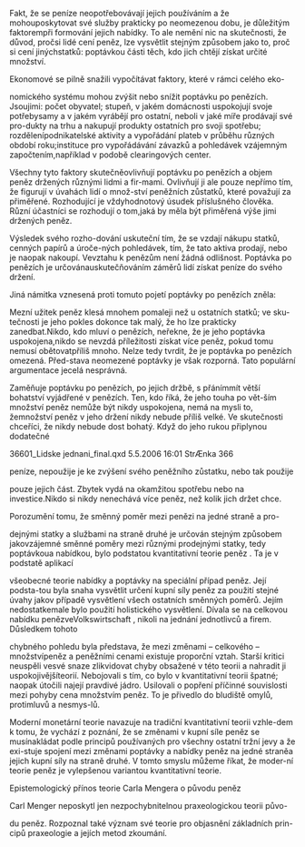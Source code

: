 
Fakt, že se peníze neopotřebovávají jejich používáním a že mohouposkytovat své služby prakticky po neomezenou dobu, je důležitým faktorempři formování jejich nabídky. To ale nemění nic na skutečnosti, že důvod, pročsi lidé cení peněz, lze vysvětlit stejným způsobem jako to, proč si cení jinýchstatků: poptávkou části těch, kdo jich chtějí získat určité množství.

Ekonomové se pilně snažili vypočítávat faktory, které v rámci celého eko-

nomického systému mohou zvýšit nebo snížit poptávku po penězích. Jsoujimi: počet obyvatel; stupeň, v jakém domácnosti uspokojují svoje potřebysamy a v jakém vyrábějí pro ostatní, neboli v jaké míře prodávají své pro-dukty na trhu a nakupují produkty ostatních pro svoji spotřebu; rozdělenípodnikatelské aktivity a vypořádání plateb v průběhu různých období roku;instituce pro vypořádávání závazků a pohledávek vzájemným započtením,například v podobě clearingových center.

Všechny tyto faktory skutečněovlivňují poptávku po penězích a objem peněz držených různými lidmi a fir-mami. Ovlivňují ji ale pouze nepřímo tím, že figurují v úvahách lidí o množ-ství peněžních zůstatků, které považují za přiměřené. Rozhodující je vždyhodnotový úsudek příslušného člověka. Různí účastníci se rozhodují o tom,jaká by měla být přiměřená výše jimi držených peněz.

Výsledek svého rozho-dování uskuteční tím, že se vzdají nákupu statků, cenných papírů a úroče-ných pohledávek, tím, že tato aktiva prodají, nebo je naopak nakoupí. Vevztahu k penězům není žádná odlišnost. Poptávka po penězích je určovánauskutečňováním záměrů lidí získat peníze do svého držení.

Jiná námitka vznesená proti tomuto pojetí poptávky po penězích zněla:

Mezní užitek peněz klesá mnohem pomaleji než u ostatních statků; ve sku-tečnosti je jeho pokles dokonce tak malý, že ho lze prakticky zanedbat.Nikdo, kdo mluví o penězích, neřekne, že je jeho poptávka uspokojena,nikdo se nevzdá příležitosti získat více peněz, pokud tomu nemusí obětovatpříliš mnoho. Nelze tedy tvrdit, že je poptávka po penězích omezená. Před-stava neomezené poptávky je však rozporná. Tato populární argumentace jecelá nesprávná.

Zaměňuje poptávku po penězích, po jejich držbě, s přánímmít větší bohatství vyjádřené v penězích. Ten, kdo říká, že jeho touha po vět-ším množství peněz nemůže být nikdy uspokojena, nemá na mysli to, žemnožství peněz v jeho držení nikdy nebude příliš velké. Ve skutečnosti chceříci, že nikdy nebude dost bohatý. Když do jeho rukou připlynou dodatečné

36601_Lidske jednani_final.qxd 5.5.2006 16:01 StrÆnka 366

peníze, nepoužije je ke zvýšení svého peněžního zůstatku, nebo tak použije

pouze jejich část. Zbytek vydá na okamžitou spotřebu nebo na investice.Nikdo si nikdy nenechává více peněz, než kolik jich držet chce.

Porozumění tomu, že směnný poměr mezi penězi na jedné straně a pro-

dejnými statky a službami na straně druhé je určován stejným způsobem jakovzájemné směnné poměry mezi různými prodejnými statky, tedy poptávkoua nabídkou, bylo podstatou kvantitativní teorie peněz . Ta je v podstatě aplikací

všeobecné teorie nabídky a poptávky na speciální případ peněz. Její podsta-tou byla snaha vysvětlit určení kupní síly peněz za použití stejné úvahy jakov případě vysvětlení všech ostatních směnných poměrů. Jejím nedostatkemale bylo použití holistického vysvětlení. Dívala se na celkovou nabídku penězveVolkswirtschaft , nikoli na jednání jednotlivců a firem. Důsledkem tohoto

chybného pohledu byla představa, že mezi změnami – celkového – množstvípeněz a peněžními cenami existuje proporční vztah. Starší kritici neuspěli vesvé snaze zlikvidovat chyby obsažené v této teorii a nahradit ji uspokojivějšíteorií. Nebojovali s tím, co bylo v kvantitativní teorii špatné; naopak útočili najejí pravdivé jádro. Usilovali o popření příčinné souvislosti mezi pohyby cena množstvím peněz. To je přivedlo do bludiště omylů, protimluvů a nesmys-lů.

Moderní monetární teorie navazuje na tradiční kvantitativní teorii vzhle-dem k tomu, že vychází z poznání, že se změnami v kupní síle peněz se musínakládat podle principů používaných pro všechny ostatní tržní jevy a že exi-stuje spojení mezi změnami poptávky a nabídky peněz na jedné straněa jejich kupní síly na straně druhé. V tomto smyslu můžeme říkat, že moder-ní teorie peněz je vylepšenou variantou kvantitativní teorie.

Epistemologický přínos teorie Carla Mengera o původu peněz

Carl Menger neposkytl jen nezpochybnitelnou praxeologickou teorii půvo-

du peněz. Rozpoznal také význam své teorie pro objasnění základních prin-cipů praxeologie a jejích metod zkoumání.
